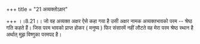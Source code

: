 +++
title = "21 अव्यक्तोऽक्षर"

+++
।।8.21।। जो वह अव्यक्त अक्षर ऐसे कहा गया है उसी अक्षर नामक अव्यक्तभावको
परम -- श्रेष्ठ गति कहते हैं। जिस परम भावको प्राप्त होकर ( मनुष्य ) फिर
संसारमें नहीं लौटते वह मेरा परम श्रेष्ठ स्थान है अर्थात् मुझ विष्णुका
परमपद है।
